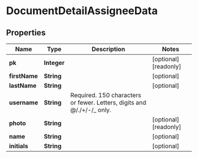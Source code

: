 

# DocumentDetailAssigneeData


## Properties

| Name | Type | Description | Notes |
|------------ | ------------- | ------------- | -------------|
|**pk** | **Integer** |  |  [optional] [readonly] |
|**firstName** | **String** |  |  [optional] |
|**lastName** | **String** |  |  [optional] |
|**username** | **String** | Required. 150 characters or fewer. Letters, digits and @/./+/-/_ only. |  |
|**photo** | **String** |  |  [optional] [readonly] |
|**name** | **String** |  |  [optional] |
|**initials** | **String** |  |  [optional] |



